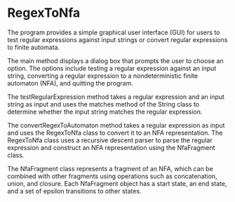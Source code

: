 # RegexToNfa
 The program provides a simple graphical user interface (GUI) for users to test regular expressions against input strings or convert regular expressions to finite automata.
 
The main method displays a dialog box that prompts the user to choose an option. The options include testing a regular expression against an input string, converting a regular expression to a nondeterministic finite automaton (NFA), and quitting the program.

The testRegularExpression method takes a regular expression and an input string as input and uses the matches method of the String class to determine whether the input string matches the regular expression.

The convertRegexToAutomaton method takes a regular expression as input and uses the RegexToNfa class to convert it to an NFA representation. The RegexToNfa class uses a recursive descent parser to parse the regular expression and construct an NFA representation using the NfaFragment class.

The NfaFragment class represents a fragment of an NFA, which can be combined with other fragments using operations such as concatenation, union, and closure. Each NfaFragment object has a start state, an end state, and a set of epsilon transitions to other states.
